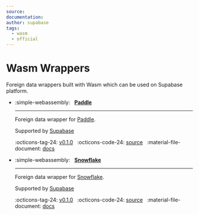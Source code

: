 ```yaml
---
source:
documentation:
author: supabase
tags:
  - wasm
  - official
---
```


# Wasm Wrappers

Foreign data wrappers built with Wasm which can be used on Supabase platform.

<div class="grid cards" markdown>

- :simple-webassembly: &nbsp; **[Paddle](../paddle.md)**

    ----

    Foreign data wrapper for [Paddle](https://www.paddle.com/).

    Supported by [Supabase](https://www.supabase.com)

    :octicons-tag-24: [v0.1.0](https://github.com/supabase/wrappers/releases/tag/wasm_paddle_fdw_v0.1.0) &nbsp;
    :octicons-code-24: [source](https://github.com/supabase/wrappers/tree/wasm_paddle_fdw_v0.1.0/wasm-wrappers/fdw/paddle_fdw) &nbsp;
    :material-file-document: [docs](../paddle.md)

- :simple-webassembly: &nbsp; **[Snowflake](../snowflake.md)**

    ----

    Foreign data wrapper for [Snowflake](https://www.snowflake.com/en/).

    Supported by [Supabase](https://www.supabase.com)

    :octicons-tag-24: [v0.1.0](https://github.com/supabase/wrappers/releases/tag/wasm_snowflake_fdw_v0.1.0) &nbsp;
    :octicons-code-24: [source](https://github.com/supabase/wrappers/tree/wasm_snowflake_fdw_v0.1.0/wasm-wrappers/fdw/snowflake_fdw) &nbsp;
    :material-file-document: [docs](../snowflake.md)

</div>
